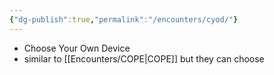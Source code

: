```yaml
---
{"dg-publish":true,"permalink":"/encounters/cyod/"}
---
```


- Choose Your Own Device
- similar to [[Encounters/COPE\|COPE]] but they can choose